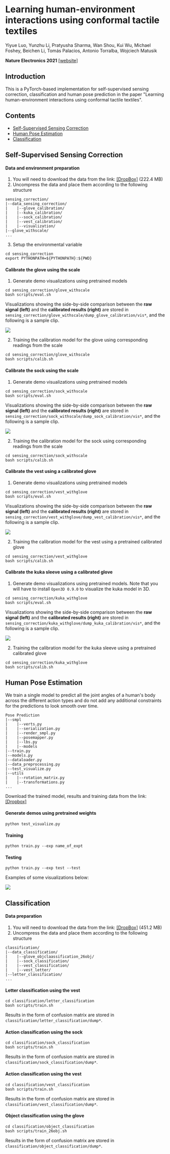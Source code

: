 # Learning human-environment interactions using conformal tactile textiles

Yiyue Luo, Yunzhu Li, Pratyusha Sharma, Wan Shou, Kui Wu, Michael Foshey, Beichen Li,
Tomás Palacios, Antonio Torralba, Wojciech Matusik

**Nature Electronics 2021**
[[website]](http://senstextile.csail.mit.edu/)

## Introduction

This is a PyTorch-based implementation for self-supervised sensing correction, classification and human pose prediction in the paper "Learning human-environment interactions using conformal tactile textiles".

## Contents

- [Self-Supervised Sensing Correction](#self-supervised-sensing-correction)
- [Human Pose Estimation](#human-pose-estimation)
- [Classification](#classification)

## Self-Supervised Sensing Correction

#### Data and environment preparation
1. You will need to download the data from the link: [[DropBox]](https://www.dropbox.com/s/pf8cwj76w70kr6r/data_sensing_correction.zip?dl=0) (222.4 MB)
2. Uncompress the data and place them according to the following structure
```
sensing_correction/
|--data_sensing_correction/
|    |--glove_calibration/
|    |--kuka_calibration/
|    |--sock_calibration/
|    |--vest_calibration/
|    |--visualization/
|--glove_withscale/
...
```
3. Setup the environmental variable
```
cd sensing_correction
export PYTHONPATH=${PYTHONPATH}:${PWD}
```

#### Calibrate the glove using the scale

1. Generate demo visualizations using pretrained models
```
cd sensing_correction/glove_withscale
bash scripts/eval.sh
```
Visualizations showing the side-by-side comparison between the **raw signal (left)** and the **calibrated results (right)** are stored in `sensing_correction/glove_withscale/dump_glove_calibration/vis*`, and the following is a sample clip.

![](imgs/correct_glove.gif)

2. Training the calibration model for the glove using corresponding readings from the scale
```
cd sensing_correction/glove_withscale
bash scripts/calib.sh
```

#### Calibrate the sock using the scale

1. Generate demo visualizations using pretrained models
```
cd sensing_correction/sock_withscale
bash scripts/eval.sh
```
Visualizations showing the side-by-side comparison between the **raw signal (left)** and the **calibrated results (right)** are stored in `sensing_correction/sock_withscale/dump_sock_calibration/vis*`, and the following is a sample clip.

![](imgs/correct_sock.gif)

2. Training the calibration model for the sock using corresponding readings from the scale
```
cd sensing_correction/sock_withscale
bash scripts/calib.sh
```

#### Calibrate the vest using a calibrated glove

1. Generate demo visualizations using pretrained models
```
cd sensing_correction/vest_withglove
bash scripts/eval.sh
```
Visualizations showing the side-by-side comparison between the **raw signal (left)** and the **calibrated results (right)** are stored in `sensing_correction/vest_withglove/dump_vest_calibration/vis*`, and the following is a sample clip.

![](imgs/correct_vest.gif)

2. Training the calibration model for the vest using a pretrained calibrated glove
```
cd sensing_correction/vest_withglove
bash scripts/calib.sh
```

#### Calibrate the kuka sleeve using a calibrated glove

1. Generate demo visualizations using pretrained models. Note that you will have to install `Open3D 0.9.0` to visualize the kuka model in 3D.
```
cd sensing_correction/kuka_withglove
bash scripts/eval.sh
```
Visualizations showing the side-by-side comparison between the **raw signal (left)** and the **calibrated results (right)** are stored in `sensing_correction/kuka_withglove/dump_kuka_calibration/vis*`, and the following is a sample clip.

![](imgs/correct_kuka.gif)

2. Training the calibration model for the kuka sleeve using a pretrained calibrated glove
```
cd sensing_correction/kuka_withglove
bash scripts/calib.sh
```


## Human Pose Estimation
We train a single model to predict all the joint angles of a human's body across the different action types and do not add any additional constraints for the predictions to look smooth over time.

```
Pose Prediction
|--smpl
|    |--verts.py
|    |--serialization.py
|    |--render_smpl.py
|    |--posemapper.py
|    |--lbs.py
|    |--models
|--train.py
|--models.py
|--dataloader.py
|--data_preprocessing.py
|--test_visualize.py
|--utils
|    |--rotation_matrix.py
|    |--transformations.py
...
```

Download the trained model, results and training data from the link: [[Dropbox]](https://www.dropbox.com/sh/gl5ukk6im1uj64r/AABTrd9qFqrLKOIwy8uU2vvSa?dl=0)

#### Generate demos using pretrained weights
```
python test_visualize.py
```
#### Training
```
python train.py --exp name_of_expt  
```

#### Testing
```
python train.py --exp test --test  
```
Examples of some visualizations below:

![](imgs/tactile2pose.gif)


## Classification

#### Data preparation
1. You will need to download the data from the link: [[DropBox]](https://www.dropbox.com/s/vp5q6v85w14844v/data_classification.zip?dl=0) (451.2 MB)
2. Uncompress the data and place them according to the following structure
```
classification/
|--data_classification/
|    |--glove_objclaassification_26obj/
|    |--sock_classification/
|    |--vest_classification/
|    |--vest_letter/
|--letter_classification/
...
```

#### Letter classification using the vest
```
cd classification/letter_classification
bash scripts/train.sh
```
Results in the form of confusion matrix are stored in `classification/letter_classification/dump*`.

#### Action classification using the sock
```
cd classification/sock_classification
bash scripts/train.sh
```
Results in the form of confusion matrix are stored in `classification/sock_classification/dump*`.

#### Action classification using the vest
```
cd classification/vest_classification
bash scripts/train.sh
```
Results in the form of confusion matrix are stored in `classification/vest_classification/dump*`.

#### Object classification using the glove
```
cd classification/object_classification
bash scripts/train_26obj.sh
```
Results in the form of confusion matrix are stored in `classification/object_classification/dump*`.
